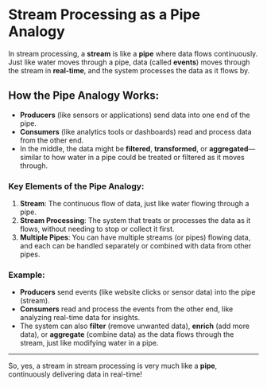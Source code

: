# Stream Processing as a Pipe Analogy

In stream processing, a **stream** is like a **pipe** where data flows continuously. Just like water moves through a pipe, data (called **events**) moves through the stream in **real-time**, and the system processes the data as it flows by.

## How the Pipe Analogy Works:

- **Producers** (like sensors or applications) send data into one end of the pipe.
- **Consumers** (like analytics tools or dashboards) read and process data from the other end.
- In the middle, the data might be **filtered**, **transformed**, or **aggregated**—similar to how water in a pipe could be treated or filtered as it moves through.

### Key Elements of the Pipe Analogy:

1. **Stream**: The continuous flow of data, just like water flowing through a pipe.
2. **Stream Processing**: The system that treats or processes the data as it flows, without needing to stop or collect it first.
3. **Multiple Pipes**: You can have multiple streams (or pipes) flowing data, and each can be handled separately or combined with data from other pipes.

### Example:

- **Producers** send events (like website clicks or sensor data) into the pipe (stream).
- **Consumers** read and process the events from the other end, like analyzing real-time data for insights.
- The system can also **filter** (remove unwanted data), **enrich** (add more data), or **aggregate** (combine data) as the data flows through the stream, just like modifying water in a pipe.

---

So, yes, a stream in stream processing is very much like a **pipe**, continuously delivering data in real-time!
